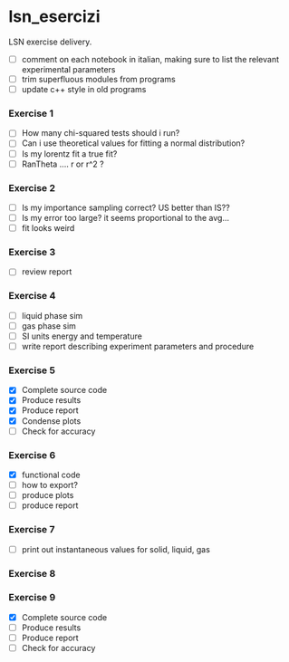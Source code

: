 # lsn_esercizi

LSN exercise delivery.

- [ ] comment on each notebook in italian, making sure to list the relevant experimental parameters
- [ ] trim superfluous modules from programs
- [ ] update c++ style in old programs

### Exercise 1
- [ ] How many chi-squared tests should i run?
- [ ] Can i use theoretical values for fitting a normal distribution?
- [ ] Is my lorentz fit a true fit?
- [ ] RanTheta .... r or r^2 ?

### Exercise 2
- [ ] Is my importance sampling correct? US better than IS??
- [ ] Is my error too large? it seems proportional to the avg...
- [ ] fit looks weird

### Exercise 3
- [ ] review report

### Exercise 4

- [ ] liquid phase sim
- [ ] gas phase sim
- [ ] SI units energy and temperature
- [ ] write report describing experiment parameters and procedure

### Exercise 5
- [x] Complete source code
- [x] Produce results
- [x] Produce report
- [x] Condense plots
- [ ] Check for accuracy

### Exercise 6
- [x] functional code
- [ ] how to export?
- [ ] produce plots
- [ ] produce report

### Exercise 7
- [ ] print out instantaneous values for solid, liquid, gas

### Exercise 8

### Exercise 9
- [x] Complete source code
- [ ] Produce results
- [ ] Produce report
- [ ] Check for accuracy
